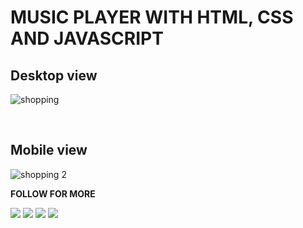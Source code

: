 # MUSIC PLAYER WITH HTML, CSS AND JAVASCRIPT

## Desktop view

![shopping](https://user-images.githubusercontent.com/84742051/136489645-ad5fd3cb-c167-49ed-8c45-c5f3b7aff538.PNG)

<br>

## Mobile view

![shopping 2](https://user-images.githubusercontent.com/84742051/136489680-db7fc469-55cb-48f2-bb09-6edd4560872f.PNG)

**FOLLOW FOR MORE**

<p align="left">
<a href = "https://www.facebook.com/zumatekAcademy/"><img src="https://img.icons8.com/color/48/000000/facebook.png"/></a>
<a href = "https://twitter.com/ozumahe?s=09"><img src="https://img.icons8.com/fluent/48/000000/twitter.png"/></a>
<a href = "https://instagram.com/zuma_tek?utm_medium=copy_link"><img src="https://img.icons8.com/fluent/48/000000/instagram-new.png"/></a>
<a href = "https://www.youtube.com/channel/UCvPoeihvp12qf8wauTXEcaA"><img src="https://img.icons8.com/color/48/000000/youtube-play.png"/></a>
</p>
